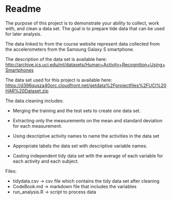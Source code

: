 # Readme
The purpose of this project is to demonstrate your ability to collect, work with, 
and clean a data set. The goal is to prepare tide data that can be used for later analysis.

The data linked to from the course website represent data collected from the accelerometers
from the Samsung Galaxy S smartphone. 

The description of the data set is available here: 
http://archive.ics.uci.edu/ml/datasets/Human+Activity+Recognition+Using+Smartphones

The data set used for this project is available here:
https://d396qusza40orc.cloudfront.net/getdata%2Fprojectfiles%2FUCI%20HAR%20Dataset.zip  

The data cleaning includes:

- Merging the training and the test sets to create one data set.

- Extracting only the measurements on the mean and standard deviation for each measurement. 

- Using descriptive activity names to name the activities in the data set

- Appropriate labels the data set with descriptive variable names. 

- Casting independent tidy data set with the average of each variable for each activity and each subject.

Files:
- tidydata.csv -> csv file which contains the tidy data set after cleaning
- CodeBook.md -> markdown file that includes the variables 
- run_analysis.R -> script to process data
